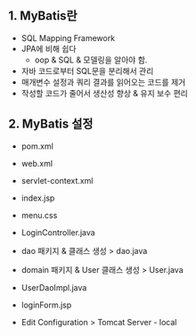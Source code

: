 ## 1. MyBatis란
- SQL Mapping Framework
- JPA에 비해 쉽다
    - oop & SQL & 모델링을 알아야 함. 
- 자바 코드로부터 SQL문을 분리해서 관리
- 매개변수 설정과 쿼리 결과를 읽어오는 코드를 제거
- 작성할 코드가 줄어서 생산성 향상 & 유지 보수 편리

## 2. MyBatis 설정
- pom.xml
- web.xml
- servlet-context.xml
- index.jsp
- menu.css

- LoginController.java
- dao 패키지 & 클래스 생성 > dao.java
- domain 패키지 & User 클래스 생성 > User.java
- UserDaoImpl.java
- loginForm.jsp

- Edit Configuration > Tomcat Server - local